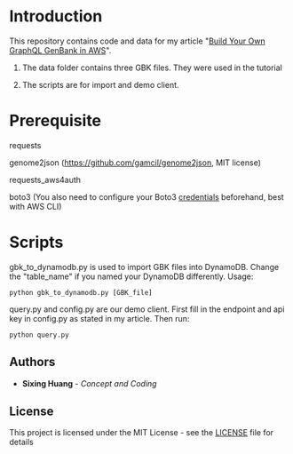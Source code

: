 
  

# Introduction

  

This repository contains code and data for my article "[Build Your Own GraphQL GenBank in AWS](https://dgg32.medium.com/build-your-own-graphql-genbank-in-aws-a9e9eaeb712a)".
1. The data folder contains three GBK files. They were used in the tutorial

2. The scripts are for import and demo client.

  

# Prerequisite
requests

genome2json (https://github.com/gamcil/genome2json, MIT license)

requests_aws4auth

boto3 (You also need to configure your Boto3 [credentials](https://boto3.amazonaws.com/v1/documentation/api/latest/guide/credentials.html) beforehand, best with AWS CLI)

  
  

# Scripts
gbk_to_dynamodb.py is used to import GBK files into DynamoDB. Change the "table_name" if you named your DynamoDB differently. Usage:

    python gbk_to_dynamodb.py [GBK_file]

query.py and config.py are our demo client. First fill in the endpoint and api key in config.py as stated in my article. Then run:

    python query.py

 ## Authors

* **Sixing Huang** - *Concept and Coding*

## License

This project is licensed under the MIT License - see the [LICENSE](LICENSE) file for details
  

